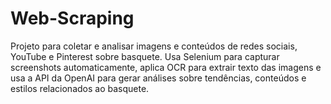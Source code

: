# Web-Scraping
Projeto para coletar e analisar imagens e conteúdos de redes sociais, YouTube e Pinterest sobre basquete. Usa Selenium para capturar screenshots automaticamente, aplica OCR para extrair texto das imagens e usa a API da OpenAI para gerar análises sobre tendências, conteúdos e estilos relacionados ao basquete.
